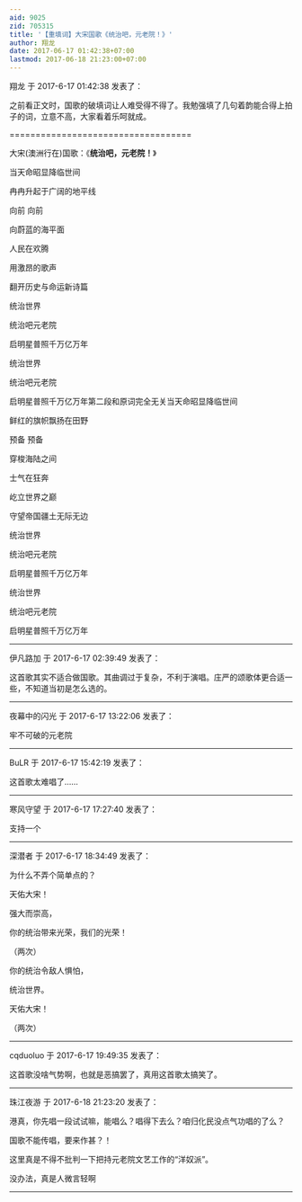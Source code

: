 ```yaml
---
aid: 9025
zid: 705315
title: '【重填词】大宋国歌《统治吧，元老院！》'
author: 翔龙
date: 2017-06-17 01:42:38+07:00
lastmod: 2017-06-18 21:23:00+07:00
---
```


翔龙 于 2017-6-17 01:42:38 发表了：

之前看正文时，国歌的破填词让人难受得不得了。我勉强填了几句着韵能合得上拍子的词，立意不高，大家看着乐呵就成。

=================================== 

大宋(澳洲行在)国歌：《**统治吧，元老院！**》

当天命昭显降临世间

冉冉升起于广阔的地平线

向前 向前

向蔚蓝的海平面

人民在欢腾

用激昂的歌声

翻开历史与命运新诗篇

统治世界

统治吧元老院

启明星普照千万亿万年

统治世界

统治吧元老院

启明星普照千万亿万年第二段和原词完全无关当天命昭显降临世间

鲜红的旗帜飘扬在田野

预备 预备

穿梭海陆之间

士气在狂奔

屹立世界之巅

守望帝国疆土无际无边

统治世界

统治吧元老院

启明星普照千万亿万年

统治世界

统治吧元老院

启明星普照千万亿万年

---------

伊凡路加 于 2017-6-17 02:39:49 发表了：

这首歌其实不适合做国歌。其曲调过于复杂，不利于演唱。庄严的颂歌体更合适一些，不知道当初是怎么选的。

---------

夜幕中的闪光 于 2017-6-17 13:22:06 发表了：

牢不可破的元老院

---------

BuLR 于 2017-6-17 15:42:19 发表了：

这首歌太难唱了……

---------

寒风守望 于 2017-6-17 17:27:40 发表了：

支持一个

---------

深潜者 于 2017-6-17 18:34:49 发表了：

为什么不弄个简单点的？

天佑大宋！

强大而崇高，

你的统治带来光荣，我们的光荣！

（两次）

你的统治令敌人惧怕，

统治世界。

天佑大宋！

（两次）

---------

cqduoluo 于 2017-6-17 19:49:35 发表了：

这首歌没啥气势啊，也就是恶搞罢了，真用这首歌太搞笑了。

---------

珠江夜游 于 2017-6-18 21:23:20 发表了：

港真，你先唱一段试试嘛，能唱么？唱得下去么？咱归化民没点气功唱的了么？

国歌不能传唱，要来作甚？！

这里真是不得不批判一下把持元老院文艺工作的“洋奴派”。

没办法，真是人微言轻啊

---------

